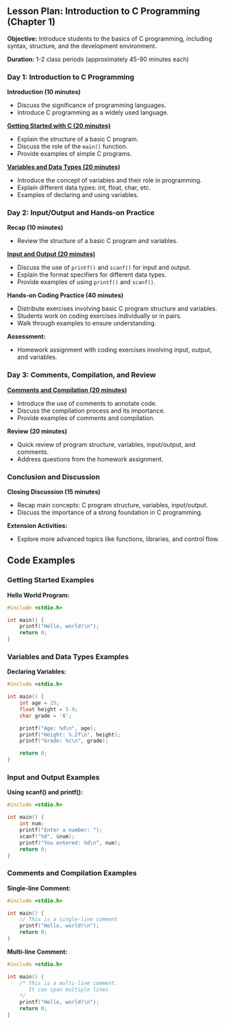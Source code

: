 ## Lesson Plan: Introduction to C Programming (Chapter 1)

**Objective:** Introduce students to the basics of C programming, including syntax, structure, and the development environment.

**Duration:** 1-2 class periods (approximately 45-90 minutes each)

### Day 1: Introduction to C Programming

**Introduction (10 minutes)**
- Discuss the significance of programming languages.
- Introduce C programming as a widely used language.

[**Getting Started with C (20 minutes)**](#getting-started-examples)
- Explain the structure of a basic C program.
- Discuss the role of the `main()` function.
- Provide examples of simple C programs.

[**Variables and Data Types (20 minutes)**](#variables-and-data-types-examples)
- Introduce the concept of variables and their role in programming.
- Explain different data types: int, float, char, etc.
- Examples of declaring and using variables.

### Day 2: Input/Output and Hands-on Practice

**Recap (10 minutes)**
- Review the structure of a basic C program and variables.

[**Input and Output (20 minutes)**](#input-and-output-examples)
- Discuss the use of `printf()` and `scanf()` for input and output.
- Explain the format specifiers for different data types.
- Provide examples of using `printf()` and `scanf()`.

**Hands-on Coding Practice (40 minutes)**
- Distribute exercises involving basic C program structure and variables.
- Students work on coding exercises individually or in pairs.
- Walk through examples to ensure understanding.

**Assessment:**
- Homework assignment with coding exercises involving input, output, and variables.

### Day 3: Comments, Compilation, and Review

[**Comments and Compilation (20 minutes)**](#comments-and-compilation-examples)
- Introduce the use of comments to annotate code.
- Discuss the compilation process and its importance.
- Provide examples of comments and compilation.

**Review (20 minutes)**
- Quick review of program structure, variables, input/output, and comments.
- Address questions from the homework assignment.

### Conclusion and Discussion

**Closing Discussion (15 minutes)**
- Recap main concepts: C program structure, variables, input/output.
- Discuss the importance of a strong foundation in C programming.

**Extension Activities:**
- Explore more advanced topics like functions, libraries, and control flow.

## Code Examples

### Getting Started Examples

**Hello World Program:**
```c
#include <stdio.h>

int main() {
    printf("Hello, world!\n");
    return 0;
}
```

### Variables and Data Types Examples

**Declaring Variables:**
```c
#include <stdio.h>

int main() {
    int age = 25;
    float height = 5.9;
    char grade = 'A';

    printf("Age: %d\n", age);
    printf("Height: %.2f\n", height);
    printf("Grade: %c\n", grade);

    return 0;
}
```

### Input and Output Examples

**Using scanf() and printf():**
```c
#include <stdio.h>

int main() {
    int num;
    printf("Enter a number: ");
    scanf("%d", &num);
    printf("You entered: %d\n", num);
    return 0;
}
```

### Comments and Compilation Examples

**Single-line Comment:**
```c
#include <stdio.h>

int main() {
    // This is a single-line comment
    printf("Hello, world!\n");
    return 0;
}
```

**Multi-line Comment:**
```c
#include <stdio.h>

int main() {
    /* This is a multi-line comment.
       It can span multiple lines.
    */
    printf("Hello, world!\n");
    return 0;
}
```
